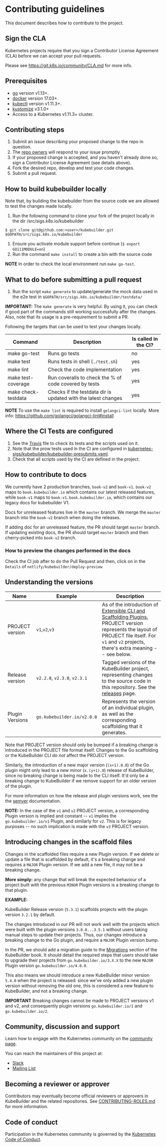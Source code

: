 # Contributing guidelines

This document describes how to contribute to the project.

## Sign the CLA

Kubernetes projects require that you sign a Contributor License Agreement (CLA) before we can accept your pull requests.

Please see https://git.k8s.io/community/CLA.md for more info.

## Prerequisites

- [go](https://golang.org/dl/) version v1.13+.
- [docker](https://docs.docker.com/install/) version 17.03+.
- [kubectl](https://kubernetes.io/docs/tasks/tools/install-kubectl/) version v1.11.3+.
- [kustomize](https://sigs.k8s.io/kustomize/docs/INSTALL.md) v3.1.0+
- Access to a Kubernetes v1.11.3+ cluster.

## Contributing steps

1. Submit an issue describing your proposed change to the repo in question.
1. The [repo owners](OWNERS) will respond to your issue promptly.
1. If your proposed change is accepted, and you haven't already done so, sign a Contributor License Agreement (see details above).
1. Fork the desired repo, develop and test your code changes.
1. Submit a pull request.

## How to build kubebuilder locally

Note that, by building the kubebuilder from the source code we are allowed to test the changes made locally.

1. Run the following command to clone your fork of the project locally in the dir /src/sigs.k8s.io/kubebuilder

```
$ git clone git@github.com:<user>/kubebuilder.git $GOPATH/src/sigs.k8s.io/kubebuilder
```

1. Ensure you activate module support before continue (`$ export GO111MODULE=on`)
1. Run the command `make install` to create a bin with the source code 

**NOTE** In order to check the local environment run `make go-test`.

## What to do before submitting a pull request 

1. Run the script `make generate` to update/generate the mock data used in the e2e test in `$GOPATH/src/sigs.k8s.io/kubebuilder/testdata/` 

**IMPORTANT:** The `make generate` is very helpful. By using it, you can check if good part of the commands still working successfully after the changes. Also, note that its usage is a pre-requirement to submit a PR.

Following the targets that can be used to test your changes locally.

|   Command	|   Description	|  Is called in the CI?  	|
|---	|---	|---	|
| make go-test |  Runs go tests | no   	|
| make test| Runs tests in shell (`./test.sh`)	|  yes 	|
| make lint |  Check the code implementation | yes   |
| make test-coverage |  Run coveralls to check the % of code covered by tests | yes   |
| make check-testdata |  Checks if the testdata dir is updated with the latest changes | yes   |

**NOTE** To use the `make lint` is required to install `golangci-lint` locally. More info: https://github.com/golangci/golangci-lint#install

## Where the CI Tests are configured

1. See the [Travis](.travis.yml) file to check its tests and the scripts used on it. 
1. Note that the prow tests used in the CI are configured in [kubernetes-sigs/kubebuilder/kubebuilder-presubmits.yaml](https://github.com/kubernetes/test-infra/blob/master/config/jobs/kubernetes-sigs/kubebuilder/kubebuilder-presubmits.yaml). 
1. Check that all scripts used by the CI are defined in the project.  

## How to contribute to docs

We currently have 2 production branches, `book-v2` and `book-v1`. `book-v2` maps
to `book.kubebuilder.io` which contains our latest released features, while
`book-v1` maps to `book-v1.book.kubebuilder.io`, which contains our legacy docs
for kubebuilder V1.

Docs for unreleased features live in the `master` branch. We merge the `master`
branch into the `book-v2` branch when doing the releases.

If adding doc for an unreleased feature, the PR should target `master` branch.
If updating existing docs, the PR should target `master` branch and then
cherry-picked into `book-v2` branch.

### How to preview the changes performed in the docs

Check the CI job after to do the Pull Request and then, click on in the `Details` of `netlify/kubebuilder/deploy-preview`

## Understanding the versions

|   Name	|   Example	|  Description |
|---	|---	|---	|
|  PROJECT version |  `v1`,`v2`,`v3` | As of the introduction of [Extensible CLI and Scaffolding Plugins](https://github.com/kubernetes-sigs/kubebuilder/blob/master/designs/extensible-cli-and-scaffolding-plugins-phase-1.md), PROJECT version represents the layout of PROJECT file itself.  For `v1` and `v2` projects, there's extra meaning -- see below.  |
|  Release version | `v2.2.0`, `v2.3.0`, `v2.3.1` | Tagged versions of the KubeBuilder project, representing changes to the source code in this repository. See the [releases](https://github.com/kubernetes-sigs/kubebuilder/releases) page. |
|  Plugin Versions | `go.kubebuilder.io/v2.0.0` | Represents the version of an individual plugin, as well as the corresponding scaffolding that it generates. |

Note that PROJECT version should only be bumped if a breaking change is introduced in the PROJECT file format itself.  Changes to the Go scaffolding or the KubeBuilder CLI *do not* affect the PROJECT version.

Similarly, the introduction of a new major version (`(x+1).0.0`) of the Go plugin might only lead to a new minor (`x.(y+1).0`) release of KubeBuilder, since no breaking change is being made to the CLI itself.  It'd only be a breaking change to KubeBuilder if we remove support for an older version of the plugin.

For more information on how the release and plugin versions work, see the the [semver](https://semver.org/) documentation.

**NOTE:** In the case of the `v1` and `v2` PROJECT version, a corresponding Plugin version is implied and constant -- `v1` implies the `go.kubebuilder.io/v1` Plugin, and similarly for `v2`.  This is for legacy purposes -- no such implication is made with the `v3` PROJECT version.

## Introducing changes in the scaffold files

Changes in the scaffolded files require a new Plugin version. If we delete or update a file that is scaffolded by default, it's a breaking change and requires a `MAJOR` Plugin version.  If we add a new file, it may not be a breaking change.

**More simply:** any change that will break the expected behaviour of a project built with the previous `MINOR` Plugin versions is a breaking change to that plugin. 

**EXAMPLE:**

KubeBuilder Release version (`5.3.1`) scaffolds projects with the plugin version `3.2.1` by default.

The changes introduced in our PR will not work well with the projects which were built with the plugin versions `3.0.0...3.5.1` without users taking manual steps to update their projects. Thus, our changes introduce a breaking change to the Go plugin, and require a `MAJOR` Plugin version bump.

In the PR, we should add a migration guide to the [Migrations](https://book.kubebuilder.io/migrations.html) section of the KubeBuilder book. It should detail the required steps that users should take to upgrade their projects from `go.kubebuilder.io/3.X.X` to the new `MAJOR` Plugin version `go.kubebuilder.io/4.0.0`.

This also means we should introduce a new KubeBuilder minor version `5.4.0` when the project is released: since we've only added a new plugin version without removing the old one, this is considered a new feature to KubeBuilder, and not a breaking change.

**IMPORTANT** Breaking changes cannot be made to PROJECT versions v1 and v2, and consequently plugin versions `go.kubebuilder.io/1` and `go.kubebuilder.io/2`.

## Community, discussion and support

Learn how to engage with the Kubernetes community on the [community page](http://kubernetes.io/community/).

You can reach the maintainers of this project at:
- [Slack](http://slack.k8s.io/)
- [Mailing List](https://groups.google.com/forum/#!forum/kubebuilder)

## Becoming a reviewer or approver

Contributors may eventually become official reviewers or approvers in
KubeBuilder and the related repositories.  See
[CONTRIBUTING-ROLES.md](docs/CONTRIBUTING-ROLES.md) for more information.

## Code of conduct

Participation in the Kubernetes community is governed by the [Kubernetes Code of Conduct](code-of-conduct.md).

